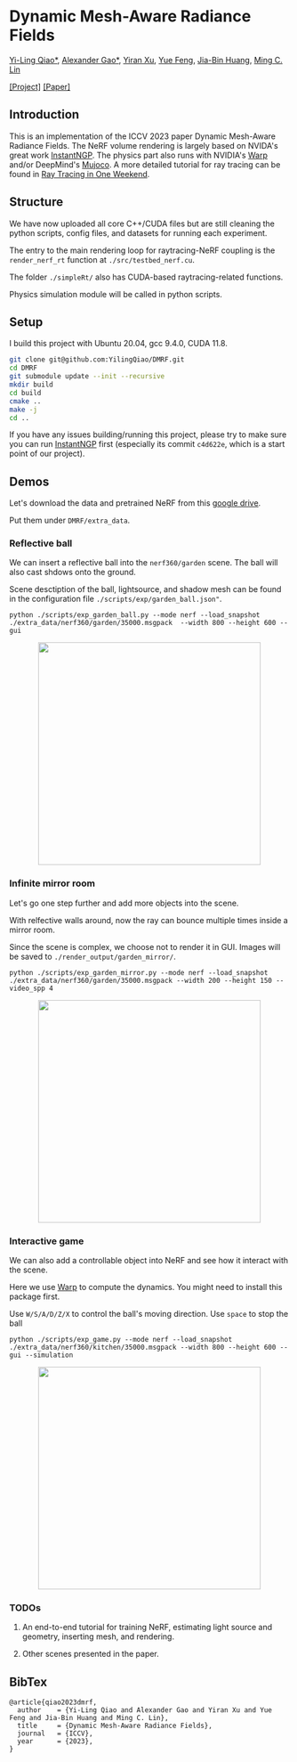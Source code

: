 

# Dynamic Mesh-Aware Radiance Fields

[Yi-Ling Qiao*](https://ylqiao.net/), [Alexander Gao*](https://gaoalexander.github.io/), [Yiran Xu](https://twizwei.github.io/), [Yue Feng](https://yuefeng21.github.io/), [Jia-Bin Huang](https://jbhuang0604.github.io/), [Ming C. Lin](https://www.cs.umd.edu/~lin/)

[[Project]](https://mesh-aware-rf.github.io/) [[Paper]](https://drive.google.com/file/d/1uXg76v0CNVxgrQfBHPR5SbxIMXyPLFfQ/view) 



## Introduction
This is an implementation of the ICCV 2023 paper Dynamic Mesh-Aware Radiance Fields.
The NeRF volume rendering is largely based on NVIDA's great work [InstantNGP](https://github.com/NVlabs/instant-ngp). The physics part also runs with NVIDIA's [Warp](https://github.com/NVIDIA/warp) and/or DeepMind's [Mujoco](https://github.com/deepmind/mujoco). A more detailed tutorial for ray tracing can be found in [Ray Tracing in One Weekend](https://github.com/RayTracing/raytracing.github.io).


## Structure
We have now uploaded all core C++/CUDA files but are still cleaning the python scripts, config files, and datasets for running each experiment.

The entry to the main rendering loop for raytracing-NeRF coupling is the `render_nerf_rt` function at `./src/testbed_nerf.cu`. 

The folder `./simpleRt/` also has CUDA-based raytracing-related functions. 

Physics simulation module will be called in python scripts.

## Setup
I build this project with Ubuntu 20.04, gcc 9.4.0, CUDA 11.8.
```bash
git clone git@github.com:YilingQiao/DMRF.git
cd DMRF
git submodule update --init --recursive
mkdir build
cd build
cmake ..
make -j
cd ..
```

If you have any issues building/running this project, please try to make sure you can run [InstantNGP](https://github.com/NVlabs/instant-ngp) first (especially its commit `c4d622e`, which is a start point of our project).

## Demos

Let's download the data and pretrained NeRF from this [google drive](https://drive.google.com/drive/folders/1n8BJhkSCBqXTN-mkdMdfrM5IpsMzkj61?usp=drive_link).

Put them under `DMRF/extra_data`.

### Reflective ball
We can insert a reflective ball into the `nerf360/garden` scene. The ball will also cast shdows onto the ground. 

Scene desctiption of the ball, lightsource, and shadow mesh can be found in the configuration file `./scripts/exp/garden_ball.json"`.

```
python ./scripts/exp_garden_ball.py --mode nerf --load_snapshot ./extra_data/nerf360/garden/35000.msgpack  --width 800 --height 600 --gui
```

<div align="center">
<img width="400px" src="https://github.com/YilingQiao/linkfiles/raw/master/23DMRF/garden_ball_shadow.gif"> 
</div>


### Infinite mirror room
Let's go one step further and add more objects into the scene.

With relfective walls around, now the ray can bounce multiple times inside a mirror room.

Since the scene is complex, we choose not to render it in GUI. Images will be saved to `./render_output/garden_mirror/`.

```
python ./scripts/exp_garden_mirror.py --mode nerf --load_snapshot ./extra_data/nerf360/garden/35000.msgpack --width 200 --height 150 --video_spp 4 
```

<div align="center">
<img width="400px" src="https://github.com/YilingQiao/linkfiles/raw/master/23DMRF/garden_mirror_monkey.gif"> 
</div>

### Interactive game
We can also add a controllable object into NeRF and see how it interact with the scene.

Here we use [Warp](https://github.com/NVIDIA/warp) to compute the dynamics. You might need to install this package first.

Use `W/S/A/D/Z/X` to control the ball's moving direction. Use `space` to stop the ball

```
python ./scripts/exp_game.py --mode nerf --load_snapshot ./extra_data/nerf360/kitchen/35000.msgpack --width 800 --height 600 --gui --simulation 
```

<div align="center">
<img width="400px" src="https://github.com/YilingQiao/linkfiles/raw/master/23DMRF/game_counter.gif"> 
</div>

### TODOs
1. An end-to-end tutorial for training NeRF, estimating light source and geometry, inserting mesh, and rendering.

2. Other scenes presented in the paper.

## BibTex
```
@article{qiao2023dmrf,
  author    = {Yi-Ling Qiao and Alexander Gao and Yiran Xu and Yue Feng and Jia-Bin Huang and Ming C. Lin},
  title     = {Dynamic Mesh-Aware Radiance Fields},
  journal   = {ICCV},
  year      = {2023},
}
```
